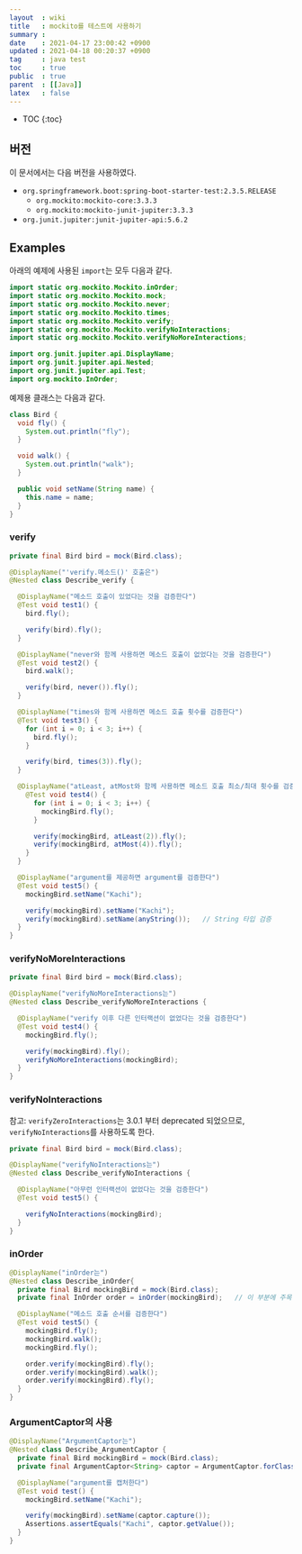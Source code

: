 ```yaml
---
layout  : wiki
title   : mockito를 테스트에 사용하기
summary : 
date    : 2021-04-17 23:00:42 +0900
updated : 2021-04-18 00:20:37 +0900
tag     : java test
toc     : true
public  : true
parent  : [[Java]]
latex   : false
---
```

* TOC
{:toc}

## 버전

이 문서에서는 다음 버전을 사용하였다.

- `org.springframework.boot:spring-boot-starter-test:2.3.5.RELEASE`
    - `org.mockito:mockito-core:3.3.3`
    - `org.mockito:mockito-junit-jupiter:3.3.3`
- `org.junit.jupiter:junit-jupiter-api:5.6.2`

## Examples

아래의 예제에 사용된 `import`는 모두 다음과 같다.

```java
import static org.mockito.Mockito.inOrder;
import static org.mockito.Mockito.mock;
import static org.mockito.Mockito.never;
import static org.mockito.Mockito.times;
import static org.mockito.Mockito.verify;
import static org.mockito.Mockito.verifyNoInteractions;
import static org.mockito.Mockito.verifyNoMoreInteractions;

import org.junit.jupiter.api.DisplayName;
import org.junit.jupiter.api.Nested;
import org.junit.jupiter.api.Test;
import org.mockito.InOrder;
```

예제용 클래스는 다음과 같다.

```java
class Bird {
  void fly() {
    System.out.println("fly");
  }

  void walk() {
    System.out.println("walk");
  }

  public void setName(String name) {
    this.name = name;
  }
}
```

### verify

```java
private final Bird bird = mock(Bird.class);

@DisplayName("'verify.메소드()' 호출은")
@Nested class Describe_verify {

  @DisplayName("메소드 호출이 있었다는 것을 검증한다")
  @Test void test1() {
    bird.fly();

    verify(bird).fly();
  }

  @DisplayName("never와 함께 사용하면 메소드 호출이 없었다는 것을 검증한다")
  @Test void test2() {
    bird.walk();

    verify(bird, never()).fly();
  }

  @DisplayName("times와 함께 사용하면 메소드 호출 횟수를 검증한다")
  @Test void test3() {
    for (int i = 0; i < 3; i++) {
      bird.fly();
    }

    verify(bird, times(3)).fly();
  }

  @DisplayName("atLeast, atMost와 함께 사용하면 메소드 호출 최소/최대 횟수를 검증한다")
    @Test void test4() {
      for (int i = 0; i < 3; i++) {
        mockingBird.fly();
      }

      verify(mockingBird, atLeast(2)).fly();
      verify(mockingBird, atMost(4)).fly();
    }
  }

  @DisplayName("argument를 제공하면 argument를 검증한다")
  @Test void test5() {
    mockingBird.setName("Kachi");

    verify(mockingBird).setName("Kachi");
    verify(mockingBird).setName(anyString());   // String 타입 검증
  }
}
```

### verifyNoMoreInteractions

```java
private final Bird bird = mock(Bird.class);

@DisplayName("verifyNoMoreInteractions는")
@Nested class Describe_verifyNoMoreInteractions {

  @DisplayName("verify 이후 다른 인터랙션이 없었다는 것을 검증한다")
  @Test void test4() {
    mockingBird.fly();

    verify(mockingBird).fly();
    verifyNoMoreInteractions(mockingBird);
  }
}
```

### verifyNoInteractions

참고: `verifyZeroInteractions`는 3.0.1 부터 deprecated 되었으므로, `verifyNoInteractions`를 사용하도록 한다.

```java
private final Bird bird = mock(Bird.class);

@DisplayName("verifyNoInteractions는")
@Nested class Describe_verifyNoInteractions {

  @DisplayName("아무런 인터랙션이 없었다는 것을 검증한다")
  @Test void test5() {

    verifyNoInteractions(mockingBird);
  }
}
```

### inOrder

```java
@DisplayName("inOrder는")
@Nested class Describe_inOrder{
  private final Bird mockingBird = mock(Bird.class);
  private final InOrder order = inOrder(mockingBird);   // 이 부분에 주목

  @DisplayName("메소드 호출 순서를 검증한다")
  @Test void test5() {
    mockingBird.fly();
    mockingBird.walk();
    mockingBird.fly();

    order.verify(mockingBird).fly();
    order.verify(mockingBird).walk();
    order.verify(mockingBird).fly();
  }
}
```

### ArgumentCaptor의 사용

```java
@DisplayName("ArgumentCaptor는")
@Nested class Describe_ArgumentCaptor {
  private final Bird mockingBird = mock(Bird.class);
  private final ArgumentCaptor<String> captor = ArgumentCaptor.forClass(String.class);

  @DisplayName("argument를 캡처한다")
  @Test void test() {
    mockingBird.setName("Kachi");

    verify(mockingBird).setName(captor.capture());
    Assertions.assertEquals("Kachi", captor.getValue());
  }
}
```

